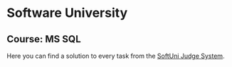 # Software University
## Course: MS SQL
Here you can find a solution to every task from the [SoftUni Judge System](https://judge.softuni.org/Contests/#!/List/ByCategory/63/CSharp-Databases-Basics).
